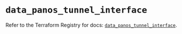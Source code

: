 # `data_panos_tunnel_interface`

Refer to the Terraform Registry for docs: [`data_panos_tunnel_interface`](https://registry.terraform.io/providers/paloaltonetworks/panos/2.0.5/docs/data-sources/tunnel_interface).
